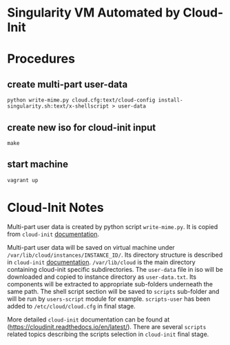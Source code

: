 # Singularity VM Automated by Cloud-Init

# Procedures

## create multi-part user-data
```
python write-mime.py cloud.cfg:text/cloud-config install-singularity.sh:text/x-shellscript > user-data
```

## create new iso for cloud-init input
```
make
```

## start machine
```
vagrant up
```

# Cloud-Init Notes

Multi-part user data is created by python script `write-mime.py`. It is copied from `cloud-init` [documentation](http://cloudinit.readthedocs.io/en/latest/topics/format.html).

Multi-part user data will be saved on virtual machine under `/var/lib/cloud/instances/INSTANCE_ID/`. Its directory structure is described in `cloud-init` [documentation](http://cloudinit.readthedocs.io/en/latest/topics/format.html). `/var/lib/cloud` is the main directory containing cloud-init specific subdirectories. The `user-data` file in iso will be downloaded and copied to instance directory as `user-data.txt`. Its components will be extracted to appropriate sub-folders underneath the same path. The shell script section will be saved to `scripts` sub-folder and will be run by `users-script` module for example. `scripts-user` has been added to `/etc/cloud/cloud.cfg` in final stage.

More detailed `cloud-init` documentation can be found at (https://cloudinit.readthedocs.io/en/latest/). There are several `scripts` related topics describing the scripts selection in `cloud-init` final stage.
